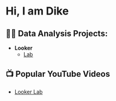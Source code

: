 <h1>Hi, I am Dike</h1>

<h2>👨‍💻 Data Analysis Projects:</h2>

- <b>Looker</b>
  - [Lab](https://github.com/joshmadakor1/Algorithms-Practice)

<h2>📺 Popular YouTube Videos</h2>

- [Looker Lab](https:/)
  
